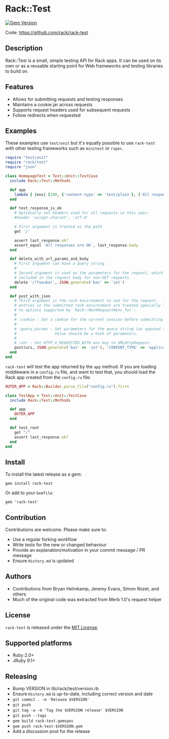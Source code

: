 # Rack::Test

[![Gem Version](https://badge.fury.io/rb/rack-test.svg)](https://badge.fury.io/rb/rack-test)

Code: https://github.com/rack/rack-test

## Description

Rack::Test is a small, simple testing API for Rack apps. It can be used on its
own or as a reusable starting point for Web frameworks and testing libraries
to build on.

## Features

- Allows for submitting requests and testing responses
- Maintains a cookie jar across requests
- Supports request headers used for subsequent requests
- Follow redirects when requested

## Examples

These examples use `test/unit` but it's equally possible to use `rack-test` with
other testing frameworks such as `minitest` or `rspec`.

```ruby
require "test/unit"
require "rack/test"
require "json"

class HomepageTest < Test::Unit::TestCase
  include Rack::Test::Methods

  def app
    lambda { |env| [200, {'content-type' => 'text/plain'}, ['All responses are OK']] }
  end

  def test_response_is_ok
    # Optionally set headers used for all requests in this spec:
    #header 'accept-charset', 'utf-8'

    # First argument is treated as the path
    get '/'

    assert last_response.ok?
    assert_equal 'All responses are OK', last_response.body
  end

  def delete_with_url_params_and_body
    # First argument can have a query string
    #
    # Second argument is used as the parameters for the request, which will be
    # included in the request body for non-GET requests.
    delete '/?foo=bar', JSON.generate('baz' => 'zot')
  end

  def post_with_json
    # Third argument is the rack environment to use for the request.  The following
    # entries in the submitted rack environment are treated specially (in addition
    # to options supported by `Rack::MockRequest#env_for`:
    #
    # :cookie : Set a cookie for the current session before submitting the request.
    #
    # :query_params : Set parameters for the query string (as opposed to the body).
    #                 Value should be a hash of parameters.
    #
    # :xhr : Set HTTP_X_REQUESTED_WITH env key to XMLHttpRequest.
    post(uri, JSON.generate('baz' => 'zot'), 'CONTENT_TYPE' => 'application/json')
  end
end
```

`rack-test` will test the app returned by the `app` method. If you are loading middleware
in a `config.ru` file, and want to test that, you should load the Rack app created from
the `config.ru` file:

```ruby
OUTER_APP = Rack::Builder.parse_file("config.ru").first

class TestApp < Test::Unit::TestCase
  include Rack::Test::Methods

  def app
    OUTER_APP
  end

  def test_root
    get "/"
    assert last_response.ok?
  end
end
```

## Install

To install the latest release as a gem:

```
gem install rack-test
```

Or add to your `Gemfile`:

```
gem 'rack-test'
```

## Contribution

Contributions are welcome. Please make sure to:

- Use a regular forking workflow
- Write tests for the new or changed behaviour
- Provide an explanation/motivation in your commit message / PR message
- Ensure `History.md` is updated

## Authors

- Contributions from Bryan Helmkamp, Jeremy Evans, Simon Rozet, and others
- Much of the original code was extracted from Merb 1.0's request helper

## License

`rack-test` is released under the [MIT License](MIT-LICENSE.txt).

## Supported platforms

- Ruby 2.0+
- JRuby 9.1+

## Releasing

- Bump VERSION in lib/rack/test/version.rb
- Ensure `History.md` is up-to-date, including correct version and date
- `git commit . -m 'Release $VERSION'`
- `git push`
- `git tag -a -m 'Tag the $VERSION release' $VERSION`
- `git push --tags`
- `gem build rack-test.gemspec`
- `gem push rack-test-$VERSION.gem`
- Add a discussion post for the release
